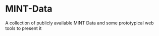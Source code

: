 # MINT-Data
A collection of publicly available MINT Data and some prototypical web tools to  present it
